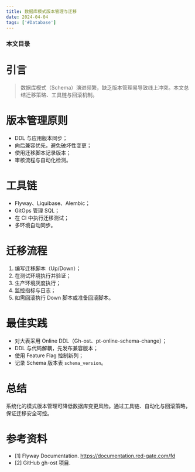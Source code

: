 ```yaml
---
title: 数据库模式版本管理与迁移
date: 2024-04-04
tags: ['#Database']
---
```


### 本文目录
<!-- toc -->

# 引言
> 数据库模式（Schema）演进频繁，缺乏版本管理易导致线上冲突。本文总结迁移策略、工具链与回滚机制。

# 版本管理原则
- DDL 与应用版本同步；
- 向后兼容优先，避免破坏性变更；
- 使用迁移脚本记录版本；
- 审核流程与自动化检测。

# 工具链
- Flyway、Liquibase、Alembic；
- GitOps 管理 SQL；
- 在 CI 中执行迁移测试；
- 多环境自动同步。

# 迁移流程
1. 编写迁移脚本（Up/Down）；
2. 在测试环境执行并验证；
3. 生产环境灰度执行；
4. 监控指标与日志；
5. 如需回滚执行 Down 脚本或准备回滚脚本。

# 最佳实践
- 对大表采用 Online DDL（Gh-ost、pt-online-schema-change）；
- DDL 与代码解耦，先发布兼容版本；
- 使用 Feature Flag 控制新列；
- 记录 Schema 版本表 `schema_version`。

# 总结
系统化的模式版本管理可降低数据库变更风险。通过工具链、自动化与回滚策略，保证迁移安全可控。

# 参考资料
- [1] Flyway Documentation. https://documentation.red-gate.com/fd
- [2] GitHub gh-ost 项目.
